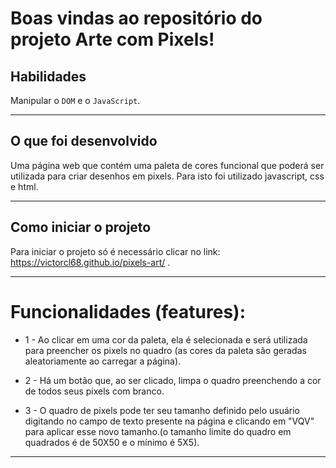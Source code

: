 # Boas vindas ao repositório do projeto Arte com Pixels!

## Habilidades

Manipular o `DOM` e o `JavaScript`.

---

## O que foi desenvolvido

Uma página web que contém uma paleta de cores funcional que poderá ser utilizada para criar desenhos em pixels. Para isto foi utilizado javascript, css e html.

---

## Como iniciar o projeto

Para iniciar o projeto só é necessário clicar no link: https://victorcl68.github.io/pixels-art/ .

---

 # Funcionalidades (features):
 
   - 1 - Ao clicar em uma cor da paleta, ela é selecionada e será utilizada para preencher os pixels no quadro (as cores da paleta são geradas aleatoriamente ao carregar a página).
    
   - 2 - Há um botão que, ao ser clicado, limpa o quadro preenchendo a cor de todos seus pixels com branco.
    
   - 3 - O quadro de pixels pode ter seu tamanho definido pelo usuário digitando no campo de texto presente na página e clicando em "VQV" para aplicar esse novo tamanho.(o tamanho limite do quadro em quadrados é de 50X50 e o mínimo é 5X5).

---
